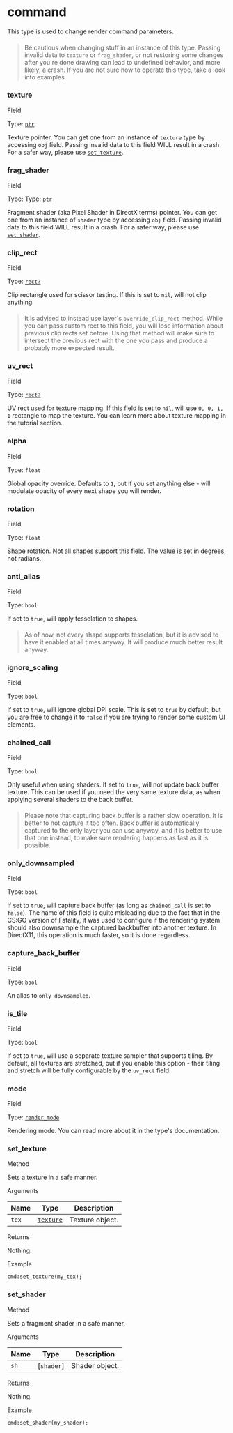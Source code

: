 # command

This type is used to change render command parameters.

> ####
>
> Be cautious when changing stuff in an instance of this type. Passing invalid data to `texture` or `frag_shader`, or not restoring some changes after you're done drawing can lead to undefined behavior, and more likely, a crash. If you are not sure how to operate this type, take a look into examples.

### texture﻿ <a href="#texture" id="texture"></a>

Field

Type: [`ptr`](https://lua.fatality.win/ptr.html)

Texture pointer. You can get one from an instance of `texture` type by accessing `obj` field. Passing invalid data to this field WILL result in a crash. For a safer way, please use [`set_texture`](https://lua.fatality.win/command.html#set-texture).

### frag\_shader﻿ <a href="#frag-shader" id="frag-shader"></a>

Field

Type: Type: [`ptr`](https://lua.fatality.win/ptr.html)

Fragment shader (aka Pixel Shader in DirectX terms) pointer. You can get one from an instance of `shader` type by accessing `obj` field. Passing invalid data to this field WILL result in a crash. For a safer way, please use [`set_shader`](https://lua.fatality.win/command.html#set-shader).

### clip\_rect﻿ <a href="#clip-rect" id="clip-rect"></a>

Field

Type: [`rect?`](https://lua.fatality.win/rect.html)

Clip rectangle used for scissor testing. If this is set to `nil`, will not clip anything.

> ####
>
> It is advised to instead use layer's `override_clip_rect` method. While you can pass custom rect to this field, you will lose information about previous clip rects set before. Using that method will make sure to intersect the previous rect with the one you pass and produce a probably more expected result.

### uv\_rect﻿ <a href="#uv-rect" id="uv-rect"></a>

Field

Type: [`rect?`](https://lua.fatality.win/rect.html)

UV rect used for texture mapping. If this field is set to `nil`, will use `0, 0, 1, 1` rectangle to map the texture. You can learn more about texture mapping in the tutorial section.

### alpha﻿ <a href="#alpha" id="alpha"></a>

Field

Type: `float`

Global opacity override. Defaults to `1`, but if you set anything else - will modulate opacity of every next shape you will render.

### rotation﻿ <a href="#rotation" id="rotation"></a>

Field

Type: `float`

Shape rotation. Not all shapes support this field. The value is set in degrees, not radians.

### anti\_alias﻿ <a href="#anti-alias" id="anti-alias"></a>

Field

Type: `bool`

If set to `true`, will apply tesselation to shapes.

> ####
>
> As of now, not every shape supports tesselation, but it is advised to have it enabled at all times anyway. It will produce much better result anyway.

### ignore\_scaling﻿ <a href="#ignore-scaling" id="ignore-scaling"></a>

Field

Type: `bool`

If set to `true`, will ignore global DPI scale. This is set to `true` by default, but you are free to change it to `false` if you are trying to render some custom UI elements.

### chained\_call﻿ <a href="#chained-call" id="chained-call"></a>

Field

Type: `bool`

Only useful when using shaders. If set to `true`, will not update back buffer texture. This can be used if you need the very same texture data, as when applying several shaders to the back buffer.

> ####
>
> Please note that capturing back buffer is a rather slow operation. It is better to not capture it too often. Back buffer is automatically captured to the only layer you can use anyway, and it is better to use that one instead, to make sure rendering happens as fast as it is possible.

### only\_downsampled﻿ <a href="#only-downsampled" id="only-downsampled"></a>

Field

Type: `bool`

If set to `true`, will capture back buffer (as long as `chained_call` is set to `false`). The name of this field is quite misleading due to the fact that in the CS:GO version of Fatality, it was used to configure if the rendering system should also downsample the captured backbuffer into another texture. In DirectX11, this operation is much faster, so it is done regardless.

### capture\_back\_buffer﻿ <a href="#capture-back-buffer" id="capture-back-buffer"></a>

Field

Type: `bool`

An alias to `only_downsampled`.

### is\_tile﻿ <a href="#is-tile" id="is-tile"></a>

Field

Type: `bool`

If set to `true`, will use a separate texture sampler that supports tiling. By default, all textures are stretched, but if you enable this option - their tiling and stretch will be fully configurable by the `uv_rect` field.

### mode﻿ <a href="#mode" id="mode"></a>

Field

Type: [`render_mode`](https://lua.fatality.win/render-mode.html)

Rendering mode. You can read more about it in the type's documentation.

### set\_texture﻿ <a href="#set-texture" id="set-texture"></a>

Method

Sets a texture in a safe manner.

Arguments

| Name  | Type                                               | Description     |
| ----- | -------------------------------------------------- | --------------- |
| `tex` | [`texture`](https://lua.fatality.win/texture.html) | Texture object. |

Returns

Nothing.

Example

```
cmd:set_texture(my_tex);
```

### set\_shader﻿ <a href="#set-shader" id="set-shader"></a>

Method

Sets a fragment shader in a safe manner.

Arguments

| Name | Type        | Description    |
| ---- | ----------- | -------------- |
| `sh` | \[`shader`] | Shader object. |

Returns

Nothing.

Example

```
cmd:set_shader(my_shader);
```
